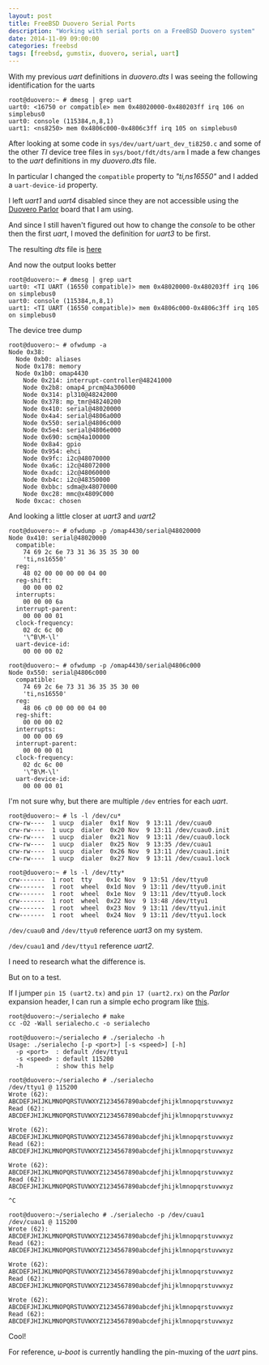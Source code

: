 ```yaml
---
layout: post
title: FreeBSD Duovero Serial Ports
description: "Working with serial ports on a FreeBSD Duovero system"
date: 2014-11-09 09:00:00
categories: freebsd
tags: [freebsd, gumstix, duovero, serial, uart]
---
```


With my previous *uart* definitions in *duovero.dts* I was seeing the following identification for the uarts

    root@duovero:~ # dmesg | grep uart
    uart0: <16750 or compatible> mem 0x48020000-0x480203ff irq 106 on simplebus0
    uart0: console (115384,n,8,1)
    uart1: <ns8250> mem 0x4806c000-0x4806c3ff irq 105 on simplebus0


After looking at some code in `sys/dev/uart/uart_dev_ti8250.c` and some of the other *TI* device tree files in `sys/boot/fdt/dts/arm` I made a few changes to the *uart* definitions in my *duovero.dts* file.

In particular I changed the `compatible` property to *"ti,ns16550"* and I added a `uart-device-id` property.

I left *uart1* and *uart4* disabled since they are not accessible using the [Duovero Parlor][duovero-parlor] board that I am using.

And since I still haven't figured out how to change the *console* to be other then the first *uart*, I moved the definition for *uart3* to be first.

The resulting *dts* file is [here][duovero-dts]

And now the output looks better

    root@duovero:~ # dmesg | grep uart
    uart0: <TI UART (16550 compatible)> mem 0x48020000-0x480203ff irq 106 on simplebus0
    uart0: console (115384,n,8,1)
    uart1: <TI UART (16550 compatible)> mem 0x4806c000-0x4806c3ff irq 105 on simplebus0


The device tree dump

    root@duovero:~ # ofwdump -a
    Node 0x38:
      Node 0xb0: aliases
      Node 0x178: memory
      Node 0x1b0: omap4430
        Node 0x214: interrupt-controller@48241000
        Node 0x2b8: omap4_prcm@4a306000
        Node 0x314: pl310@48242000
        Node 0x378: mp_tmr@48240200
        Node 0x410: serial@48020000
        Node 0x4a4: serial@4806a000
        Node 0x550: serial@4806c000
        Node 0x5e4: serial@4806e000
        Node 0x690: scm@4a100000
        Node 0x8a4: gpio
        Node 0x954: ehci
        Node 0x9fc: i2c@48070000
        Node 0xa6c: i2c@48072000
        Node 0xadc: i2c@48060000
        Node 0xb4c: i2c@48350000
        Node 0xbbc: sdma@x48070000
        Node 0xc28: mmc@x4809C000
      Node 0xcac: chosen

And looking a little closer at *uart3* and *uart2*

    root@duovero:~ # ofwdump -p /omap4430/serial@48020000
    Node 0x410: serial@48020000
      compatible:
        74 69 2c 6e 73 31 36 35 35 30 00
        'ti,ns16550'
      reg:
        48 02 00 00 00 00 04 00
      reg-shift:
        00 00 00 02
      interrupts:
        00 00 00 6a
      interrupt-parent:
        00 00 00 01
      clock-frequency:
        02 dc 6c 00
        '\^B\M-\l'
      uart-device-id:
        00 00 00 02

    root@duovero:~ # ofwdump -p /omap4430/serial@4806c000
    Node 0x550: serial@4806c000
      compatible:
        74 69 2c 6e 73 31 36 35 35 30 00
        'ti,ns16550'
      reg:
        48 06 c0 00 00 00 04 00
      reg-shift:
        00 00 00 02
      interrupts:
        00 00 00 69
      interrupt-parent:
        00 00 00 01
      clock-frequency:
        02 dc 6c 00
        '\^B\M-\l'
      uart-device-id:
        00 00 00 01

I'm not sure why, but there are multiple `/dev` entries for each *uart*.

    root@duovero:~ # ls -l /dev/cu*
    crw-rw----  1 uucp  dialer  0x1f Nov  9 13:11 /dev/cuau0
    crw-rw----  1 uucp  dialer  0x20 Nov  9 13:11 /dev/cuau0.init
    crw-rw----  1 uucp  dialer  0x21 Nov  9 13:11 /dev/cuau0.lock
    crw-rw----  1 uucp  dialer  0x25 Nov  9 13:35 /dev/cuau1
    crw-rw----  1 uucp  dialer  0x26 Nov  9 13:11 /dev/cuau1.init
    crw-rw----  1 uucp  dialer  0x27 Nov  9 13:11 /dev/cuau1.lock

    root@duovero:~ # ls -l /dev/tty*
    crw-------  1 root  tty    0x1c Nov  9 13:51 /dev/ttyu0
    crw-------  1 root  wheel  0x1d Nov  9 13:11 /dev/ttyu0.init
    crw-------  1 root  wheel  0x1e Nov  9 13:11 /dev/ttyu0.lock
    crw-------  1 root  wheel  0x22 Nov  9 13:48 /dev/ttyu1
    crw-------  1 root  wheel  0x23 Nov  9 13:11 /dev/ttyu1.init
    crw-------  1 root  wheel  0x24 Nov  9 13:11 /dev/ttyu1.lock


`/dev/cuau0` and `/dev/ttyu0` reference *uart3* on my system.

`/dev/cuau1` and `/dev/ttyu1` reference *uart2*.

I need to research what the difference is.

But on to a test.

If I jumper `pin 15 (uart2.tx)` and `pin 17 (uart2.rx)` on the *Parlor* expansion header, I can run a simple echo program like [this][serialecho].

    root@duovero:~/serialecho # make
    cc -O2 -Wall serialecho.c -o serialecho

    root@duovero:~/serialecho # ./serialecho -h
    Usage: ./serialecho [-p <port>] [-s <speed>] [-h]
      -p <port>  : default /dev/ttyu1
      -s <speed> : default 115200
      -h         : show this help

    root@duovero:~/serialecho # ./serialecho
    /dev/ttyu1 @ 115200
    Wrote (62): ABCDEFJHIJKLMNOPQRSTUVWXYZ1234567890abcdefjhijklmnopqrstuvwxyz
    Read (62): ABCDEFJHIJKLMNOPQRSTUVWXYZ1234567890abcdefjhijklmnopqrstuvwxyz
    
    Wrote (62): ABCDEFJHIJKLMNOPQRSTUVWXYZ1234567890abcdefjhijklmnopqrstuvwxyz
    Read (62): ABCDEFJHIJKLMNOPQRSTUVWXYZ1234567890abcdefjhijklmnopqrstuvwxyz
    
    Wrote (62): ABCDEFJHIJKLMNOPQRSTUVWXYZ1234567890abcdefjhijklmnopqrstuvwxyz
    Read (62): ABCDEFJHIJKLMNOPQRSTUVWXYZ1234567890abcdefjhijklmnopqrstuvwxyz

    ^C

    root@duovero:~/serialecho # ./serialecho -p /dev/cuau1
    /dev/cuau1 @ 115200
    Wrote (62): ABCDEFJHIJKLMNOPQRSTUVWXYZ1234567890abcdefjhijklmnopqrstuvwxyz
    Read (62): ABCDEFJHIJKLMNOPQRSTUVWXYZ1234567890abcdefjhijklmnopqrstuvwxyz

    Wrote (62): ABCDEFJHIJKLMNOPQRSTUVWXYZ1234567890abcdefjhijklmnopqrstuvwxyz
    Read (62): ABCDEFJHIJKLMNOPQRSTUVWXYZ1234567890abcdefjhijklmnopqrstuvwxyz
    
    Wrote (62): ABCDEFJHIJKLMNOPQRSTUVWXYZ1234567890abcdefjhijklmnopqrstuvwxyz
    Read (62): ABCDEFJHIJKLMNOPQRSTUVWXYZ1234567890abcdefjhijklmnopqrstuvwxyz


Cool!

For reference, *u-boot* is currently handling the pin-muxing of the *uart* pins.


[duovero-dts]: https://github.com/scottellis/duovero-freebsd/blob/master/sys/boot/fdt/dts/arm/duovero.dts
[duovero-parlor]: https://store.gumstix.com/index.php/products/287/
[serialecho]: https://github.com/scottellis/serialecho